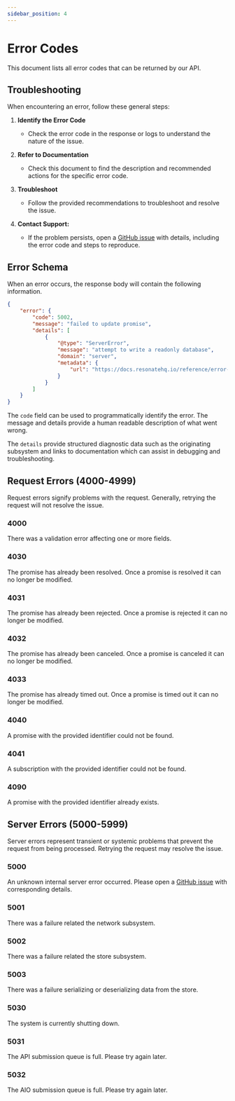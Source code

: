```yaml
---
sidebar_position: 4
---
```


# Error Codes

This document lists all error codes that can be returned by our API.

## Troubleshooting

When encountering an error, follow these general steps:

1. **Identify the Error Code**
   - Check the error code in the response or logs to understand the nature of the issue.

2. **Refer to Documentation**
   - Check this document to find the description and recommended actions for the specific error code.

3. **Troubleshoot**
   - Follow the provided recommendations to troubleshoot and resolve the issue.

4. **Contact Support:**
   - If the problem persists, open a [GitHub issue](https://github.com/resonatehq/resonate/issues/new) with details, including the error code and steps to reproduce.

## Error Schema

When an error occurs, the response body will contain the following information.

```json 
{
    "error": {
        "code": 5002,
        "message": "failed to update promise",
        "details": [
            {
                "@type": "ServerError",
                "message": "attempt to write a readonly database",
                "domain": "server",
                "metadata": {
                    "url": "https://docs.resonatehq.io/reference/error-codes#5002"
                }
            }
        ]
    }
}
```

The `code` field can be used to programmatically identify the error. The message and details provide a human readable description of what went wrong.

The `details` provide structured diagnostic data such as the originating subsystem and links to documentation which can assist in debugging and troubleshooting.

## Request Errors (4000-4999)

Request errors signify problems with the request. Generally, retrying the request will not resolve the issue.

### 4000
There was a validation error affecting one or more fields.

### 4030
The promise has already been resolved. Once a promise is resolved it can no longer be modified.

### 4031
The promise has already been rejected. Once a promise is rejected it can no longer be modified.

### 4032
The promise has already been canceled. Once a promise is canceled it can no longer be modified.

### 4033
The promise has already timed out. Once a promise is timed out it can no longer be modified.

### 4040
A promise with the provided identifier could not be found.

### 4041
A subscription with the provided identifier could not be found.

### 4090
A promise with the provided identifier already exists.


## Server Errors (5000-5999)

Server errors represent transient or systemic problems that prevent the request from being processed. Retrying the request may resolve the issue.

### 5000
An unknown internal server error occurred. Please open a [GitHub issue](https://github.com/resonatehq/resonate/issues/new) with corresponding details.

### 5001
There was a failure related the network subsystem.

### 5002
There was a failure related the store subsystem.

### 5003
There was a failure serializing or deserializing data from the store.

### 5030
The system is currently shutting down.

### 5031
The API submission queue is full. Please try again later.

### 5032
The AIO submission queue is full. Please try again later.
